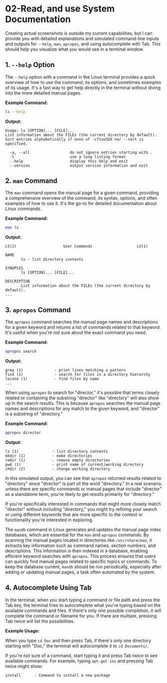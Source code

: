 # 02-Read, and use System Documentation

Creating actual screenshots is outside my current capabilities, but I can provide you with detailed explanations and simulated command-line inputs and outputs for `--help`, `man`, `apropos`, and using autocomplete with Tab. This should help you visualize what you would see in a terminal window.

## 1. `--help` Option

The `--help` option with a command in the Linux terminal provides a quick overview of how to use the command, its options, and sometimes examples of its usage. It's a fast way to get help directly in the terminal without diving into the more detailed manual pages.

**Example Command:**
```bash
ls --help
```

**Output:**
```
Usage: ls [OPTION]... [FILE]...
List information about the FILEs (the current directory by default).
Sort entries alphabetically if none of -cftuvSUX nor --sort is specified.

  -a, --all                  do not ignore entries starting with .
  -l                         use a long listing format
  --help                     display this help and exit
  --version                  output version information and exit
```

## 2. `man` Command

The `man` command opens the manual page for a given command, providing a comprehensive overview of the command, its syntax, options, and often examples of how to use it. It's the go-to for detailed documentation about Linux commands.

**Example Command:**
```bash
man ls
```

**Output:**
```
LS(1)                     User Commands                    LS(1)

NAME
       ls - list directory contents

SYNOPSIS
       ls [OPTION]... [FILE]...

DESCRIPTION
       List information about the FILEs (the current directory by default).
...
```

## 3. `apropos` Command

The `apropos` command searches the manual page names and descriptions for a given keyword and returns a list of commands related to that keyword. It's useful when you're not sure about the exact command you need.

**Example Command:**
```bash
apropos search
```

**Output:**
```
grep (1)              - print lines matching a pattern
find (1)              - search for files in a directory hierarchy
locate (1)            - find files by name
...
```

When using `apropos` to search for "director," it's possible that terms closely related or containing the substring "director" like "directory" will also show up in the search results. This is because `apropos` searches the manual page names and descriptions for any match to the given keyword, and "director" is a substring of "directory."

**Example Command:**
```bash
apropos director
```

**Output:**
```
ls (1)               - list directory contents
mkdir (1)            - make directories
rmdir (1)            - remove empty directories
pwd (1)              - print name of current/working directory
chdir (2)            - change working directory
```

In this simulated output, you can see that `apropos` returned results related to "directory" since "director" is part of the word "directory." In a real scenario, unless there are specific commands or manual pages that include "director" as a standalone term, you're likely to get results primarily for "directory."

If you're specifically interested in commands that might more closely match "director" without including "directory," you might try refining your search or using different keywords that are more specific to the context or functionality you're interested in exploring.


The `mandb` command in Linux generates and updates the manual page index databases, which are essential for the `man` and `apropos` commands. By scanning the manual pages located in directories like `/usr/share/man`, it extracts key information such as command names, section numbers, and descriptions. This information is then indexed in a database, enabling efficient keyword searches with `apropos`. This process ensures that users can quickly find manual pages related to specific topics or commands. To keep the database current, `mandb` should be run periodically, especially after adding or updating manual pages, a task often automated by the system.

## 4. Autocomplete Using Tab

In the terminal, when you start typing a command or file path and press the Tab key, the terminal tries to autocomplete what you're typing based on the available commands and files. If there's only one possible completion, it will complete the command or filename for you. If there are multiple, pressing Tab twice will list the possibilities.

**Example Usage:**

When you type `cd Doc` and then press Tab, if there's only one directory starting with "Doc," the terminal will autocomplete it to `cd Documents/`.

If you're not sure of a command, start typing it and press Tab twice to see available commands. For example, typing `apt-get ins` and pressing Tab twice might show:

```
install      - Command to install a new package
```
